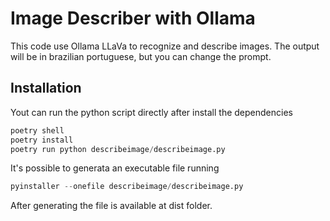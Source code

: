 # Image Describer with Ollama

This code use Ollama LLaVa to recognize and describe images. The output will be in brazilian portuguese, but you can change the prompt.

## Installation

Yout can run the python script directly after install the dependencies

```python
poetry shell 
poetry install
poetry run python describeimage/describeimage.py
```

It's possible to generata an executable file running

```python
pyinstaller --onefile describeimage/describeimage.py
```

After generating the file is available at dist folder.
